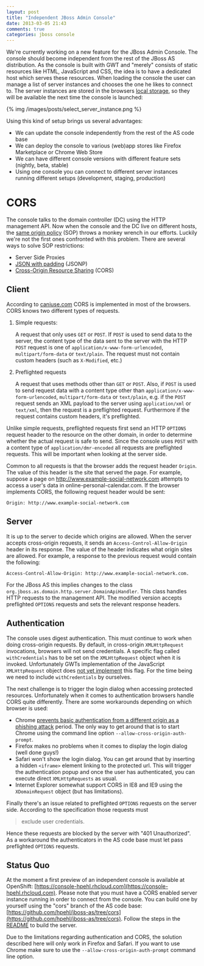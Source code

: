```yaml
---
layout: post
title: "Independent JBoss Admin Console"
date: 2013-03-05 21:43
comments: true
categories: jboss console
---
```

We're currently working on a new feature for the JBoss Admin Console. The console should become independent from the
rest of the JBoss AS distribution. As the console is built with GWT and "merely" consists of static resources like
HTML, JavaScript and CSS, the idea is to have a dedicated host which serves these resources. When loading the console
the user can manage a list of server instances and chooses the one he likes to connect to. The server instances are
stored in the browsers [local storage](http://www.w3.org/TR/webstorage/), so they will be available the next time the
console is launched:

{% img /images/posts/select_server_instance.png %}

Using this kind of setup brings us several advantages:

* We can update the console independently from the rest of the AS code base
* We can deploy the console to various (web)app stores like Firefox Marketplace or Chrome Web Store
* We can have different console versions with different feature sets (nightly, beta, stable)
* Using one console you can connect to different server instances running different setups (development, staging, production)

# CORS
The console talks to the domain controller (DC) using the HTTP management API. Now when the console and the DC live
on different hosts, the [same origin policy](http://en.wikipedia.org/wiki/Same_origin_policy) (SOP) throws a monkey
wrench in our efforts. Luckily we're not the first ones confronted with this problem. There are several ways to solve
SOP restrictions:

* Server Side Proxies
* [JSON with padding](http://en.wikipedia.org/wiki/JSONP) (JSONP)
* [Cross-Origin Resource Sharing](http://www.w3.org/TR/cors/) (CORS)

## Client
According to [caniuse.com](http://caniuse.com/#search=cors) CORS is implemented in most of the browsers. CORS knows
two different types of requests.

1. Simple requests:

    A request that only uses `GET` or `POST`. If `POST` is used to send data to the server, the content type of the data
sent to the server with the HTTP `POST` request is one of `application/x-www-form-urlencoded`, `multipart/form-data`
or `text/plain`. The request must not contain custom headers (such as `X-Modified`, etc.)

2. Preflighted requests

    A request that uses methods other than `GET` or `POST`. Also, if `POST` is used to send request data with a
content type other than `application/x-www-form-urlencoded`, `multipart/form-data` or `text/plain`, e.g. if the
`POST` request sends an XML payload to the server using `application/xml` or `text/xml`, then the request is a
preflighted request. Furthermore if the request contains custom headers, it's preflighted.

Unlike simple requests, preflighted requests first send an HTTP `OPTIONS` request header to the resource on the other
domain, in order to determine whether the actual request is safe to send. Since the console uses `POST` with a
content type of `application/dmr-encoded` all requests are preflighted requests. This will be important when looking
at the server side.

Common to all requests is that the browser adds the request header `Origin`. The value of this header is the site
that served the page. For example, suppose a page on http://www.example-social-network.com attempts to access a
user's data in online-personal-calendar.com. If the browser implements CORS, the following request header would be sent:

    Origin: http://www.example-social-network.com

## Server
It is up to the server to decide which origins are allowed. When the server accepts cross-origin requests, it sends an
`Access-Control-Allow-Origin` header in its response. The value of the header indicates what origin sites are allowed.
For example, a response to the previous request would contain the following:

    Access-Control-Allow-Origin: http://www.example-social-network.com.

For the JBoss AS this implies changes to the class `org.jboss.as.domain.http.server.DomainApiHandler`. This class
handles HTTP requests to the management API. The modified version accepts preflighted `OPTIONS` requests and sets the
relevant response headers.

## Authentication
The console uses digest authentication. This must continue to work when doing cross-origin requests. By default,
in cross-origin `XMLHttpRequest` invocations, browsers will not send credentials. A specific flag called
`withCredentials` has to be set on the `XMLHttpRequest` object when it is invoked. Unfortunately GWTs implementation
of the JavaScript `XMLHttpRequest` object does
[not yet implement](https://code.google.com/p/google-web-toolkit/issues/detail?id=7677) this flag. For the time being
we need to include `withCredentials` by ourselves.

The next challenge is to trigger the login dialog when accessing protected resources. Unfortunately when it comes to
authentication browsers handle CORS quite differently. There are some workarounds depending on which browser is used:

* Chrome [prevents basic authentication from a different origin as a phishing attack](http://blog.chromium.org/2011/06/new-chromium-security-features-june.html) period.
The only way to get around that is to start Chrome using the command line option `--allow-cross-origin-auth-prompt`.
* Firefox makes no problems when it comes to display the login dialog (well done guys!)
* Safari won't show the login dialog. You can get around that by inserting a hidden `<iframe>` element linking to the
protected url. This will trigger the authentication popup and once the user has authenticated, you can execute direct
`XMLHttpRequests` as usual.
* Internet Explorer somewhat support CORS in IE8 and IE9 using the `XDomainRequest` object (but has limitations).

Finally there's an issue related to preflighted `OPTIONS` requests on the server side. According to the specification
those requests must

> exclude user credentials.

Hence these requests are blocked by the server with "401 Unauthorized". As a workaround the authenticators in the AS
code base must let pass preflighted `OPTIONS` requests.

## Status Quo
At the moment a first preview of an independent console is available at
OpenShift: [https://console-hpehl.rhcloud.com](https://console-hpehl.rhcloud.com). Please note that you must have a
CORS enabled server instance running in order to connect from the console. You can build one by yourself using the
"cors" branch of the AS code base: [https://github.com/hpehl/jboss-as/tree/cors](https://github.com/hpehl/jboss-as/tree/cors).
Follow the steps in the [README](https://github.com/hpehl/jboss-as/tree/cors#readme) to build the server.

Due to the limitations regarding authentication and CORS, the solution described here will only work in Firefox and
Safari. If you want to use Chrome make sure to use the `--allow-cross-origin-auth-prompt` command line option.
